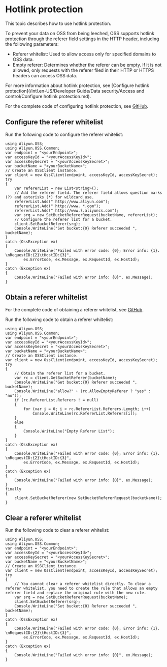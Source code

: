 # Hotlink protection

This topic describes how to use hotlink protection.

To prevent your data on OSS from being leeched, OSS supports hotlink protection through the referer field settings in the HTTP header, including the following parameters:

-   Referer whitelist: Used to allow access only for specified domains to OSS data.
-   Empty referer: Determines whether the referer can be empty. If it is not allowed, only requests with the referer filed in their HTTP or HTTPS headers can access OSS data.

For more information about hotlink protection, see [Configure hotlink protection](/intl.en-US/Developer Guide/Data security/Access and control/Configure hotlink protection.md).

For the complete code of configuring hotlink protection, see [GitHub](https://github.com/aliyun/aliyun-oss-csharp-sdk/blob/master/samples/Samples/SetBucketRefererSample.cs).

## Configure the referer whitelist

Run the following code to configure the referer whitelist:

```
using Aliyun.OSS;
using Aliyun.OSS.Common;
var endpoint = "<yourEndpoint>";
var accessKeyId = "<yourAccessKeyId>";
var accessKeySecret = "<yourAccessKeySecret>";
var bucketName = "<yourBucketName>";
// Create an OSSClient instance.
var client = new OssClient(endpoint, accessKeyId, accessKeySecret);
try
{
    var refererList = new List<string>();
    // Add the referer field. The referer field allows question marks (?) and asterisks (*) for wildcard use.
    refererList.Add(" http://www.aliyun.com");
    refererList.Add(" http://www. *.com");
    refererList.Add(" http://www.?.aliyuncs.com");
    var srq = new SetBucketRefererRequest(bucketName, refererList);
    // Configure the referer list for a bucket.
    client.SetBucketReferer(srq);
    Console.WriteLine("Set bucket:{0} Referer succeeded ", bucketName);
}
catch (OssException ex)
{
    Console.WriteLine("Failed with error code: {0}; Error info: {1}. \nRequestID:{2}\tHostID:{3}",
        ex.ErrorCode, ex.Message, ex.RequestId, ex.HostId);
}
catch (Exception ex)
{
    Console.WriteLine("Failed with error info: {0}", ex.Message);
}
```

## Obtain a referer whiltelist

For the complete code of obtaining a referer whitelist, see [GitHub](https://github.com/aliyun/aliyun-oss-csharp-sdk/blob/master/samples/Samples/GetBucketRefererSample.cs).

Run the following code to obtain a referer whiltelist:

```
using Aliyun.OSS;
using Aliyun.OSS.Common;
var endpoint = "<yourEndpoint>";
var accessKeyId = "<yourAccessKeyId>";
var accessKeySecret = "<yourAccessKeySecret>";
var bucketName = "<yourBucketName>";
// Create an OSSClient instance.
var client = new OssClient(endpoint, accessKeyId, accessKeySecret);
try
{
    // Obtain the referer list for a bucket.
    var rc = client.GetBucketReferer(bucketName);
    Console.WriteLine("Get bucket:{0} Referer succeeded ", bucketName);
    Console.WriteLine("allow?" + (rc.AllowEmptyReferer ? "yes" : "no"));
    if (rc.RefererList.Referers ! = null)
    {
        for (var i = 0; i < rc.RefererList.Referers.Length; i++)
            Console.WriteLine(rc.RefererList.Referers[i]);
    }
    else
    {
        Console.WriteLine("Empty Referer List");
    }
}
catch (OssException ex)
{
    Console.WriteLine("Failed with error code: {0}; Error info: {1}. \nRequestID:{2}\tHostID:{3}",
        ex.ErrorCode, ex.Message, ex.RequestId, ex.HostId);
}
catch (Exception ex)
{
    Console.WriteLine("Failed with error info: {0}", ex.Message);
}
finally
{
    client.SetBucketReferer(new SetBucketRefererRequest(bucketName));
}
```

## Clear a referer whitelist

Run the following code to clear a referer whitelist:

```
using Aliyun.OSS;
using Aliyun.OSS.Common;
var endpoint = "<yourEndpoint>";
var accessKeyId = "<yourAccessKeyId>";
var accessKeySecret = "<yourAccessKeySecret>";
var bucketName = "<yourBucketName>";
// Create an OSSClient instance.
var client = new OssClient(endpoint, accessKeyId, accessKeySecret);
try
{
    // You cannot clear a referer whitelist directly. To clear a referer whitelist, you need to create the rule that allows an empty referer field and replace the original rule with the new rule.
    var srq = new SetBucketRefererRequest(bucketName);
    client.SetBucketReferer(srq);
    Console.WriteLine("Set bucket:{0} Referer succeeded ", bucketName);
}
catch (OssException ex)
{
    Console.WriteLine("Failed with error code: {0}; Error info: {1}. \nRequestID:{2}\tHostID:{3}",
        ex.ErrorCode, ex.Message, ex.RequestId, ex.HostId);
}
catch (Exception ex)
{
    Console.WriteLine("Failed with error info: {0}", ex.Message);
}
```

